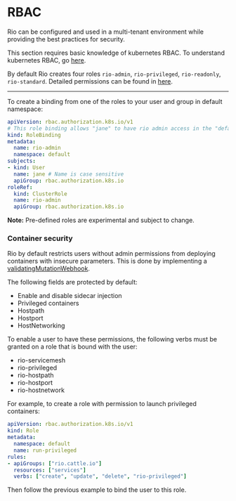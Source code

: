 # RBAC

Rio can be configured and used in a multi-tenant environment while providing the best practices for security.

This section requires basic knowledge of kubernetes RBAC. To understand kubernetes RBAC, go [here](https://kubernetes.io/docs/reference/access-authn-authz/rbac/).

By default Rio creates four roles `rio-admin`, `rio-privileged`, `rio-readonly`, `rio-standard`. Detailed permissions can be found in [here](https://github.com/rancher/rio/blob/master/stacks/rio-bootstrap-stack.yaml).

---

To create a binding from one of the roles to your user and group in default namespace:

```yaml
apiVersion: rbac.authorization.k8s.io/v1
# This role binding allows "jane" to have rio admin access in the "default" namespace.
kind: RoleBinding
metadata:
  name: rio-admin
  namespace: default
subjects:
- kind: User
  name: jane # Name is case sensitive
  apiGroup: rbac.authorization.k8s.io
roleRef:
  kind: ClusterRole 
  name: rio-admin
  apiGroup: rbac.authorization.k8s.io
```

**Note:** Pre-defined roles are experimental and subject to change.

### Container security

Rio by default restricts users without admin permissions from deploying containers with insecure parameters. 
This is done by implementing a [validatingMutationWebhook](https://kubernetes.io/docs/reference/access-authn-authz/admission-controllers/).

The following fields are protected by default:

- Enable and disable sidecar injection
- Privileged containers
- Hostpath 
- Hostport
- HostNetworking

To enable a user to have these permissions, the following verbs must be granted on a role that is bound with the user:

- rio-servicemesh
- rio-privileged
- rio-hostpath
- rio-hostport
- rio-hostnetwork

For example, to create a role with permission to launch privileged containers:

```yaml
apiVersion: rbac.authorization.k8s.io/v1
kind: Role
metadata:
  namespace: default
  name: run-privileged
rules:
- apiGroups: ["rio.cattle.io"]
  resources: ["services"]
  verbs: ["create", "update", "delete", "rio-privileged"]
```

Then follow the previous example to bind the user to this role.
